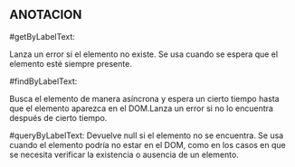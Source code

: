 ## ANOTACION
#getByLabelText: 

Lanza un error si el elemento no existe. Se usa cuando se espera que el elemento esté siempre presente.

#findByLabelText: 

Busca el elemento de manera asíncrona y espera un cierto tiempo hasta que el elemento aparezca en el DOM.Lanza un error si no lo encuentra después de cierto tiempo.

#queryByLabelText: 
Devuelve null si el elemento no se encuentra. Se usa cuando el elemento podría no estar en el DOM, como en los casos en que se necesita verificar la existencia o ausencia de un elemento.
